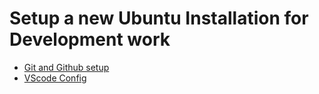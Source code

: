 # Setup a new Ubuntu Installation for Development work

- [Git and Github setup](../tools/git/git-configuration.md)
- [VScode Config](./vscode/vs-code-config.md)
